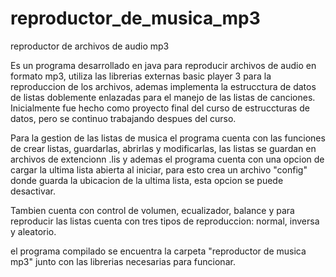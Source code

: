 # reproductor_de_musica_mp3
reproductor de archivos de audio mp3

Es un programa desarrollado en java para reproducir archivos de audio en formato mp3, 
utiliza las librerias externas basic player 3 para la reproduccion de los archivos, 
ademas implementa la estrucctura de datos de listas doblemente enlazadas para el manejo 
de las listas de canciones. Inicialmente fue hecho como proyecto final del curso de 
estruccturas de datos, pero se continuo trabajando despues del curso.

Para la gestion de las listas de musica el programa cuenta con las funciones de crear 
listas, guardarlas, abrirlas y modificarlas, las listas se guardan en archivos de 
extencionn .lis y ademas el programa cuenta con una opcion de cargar la ultima lista 
abierta al iniciar, para esto crea un archivo "config" donde guarda la ubicacion de 
la ultima lista, esta opcion se puede desactivar.

Tambien cuenta con control de volumen, ecualizador, balance y para reproducir las 
listas cuenta con tres tipos de reproduccion: normal, inversa y aleatorio.

el programa compilado se encuentra la carpeta "reproductor de musica mp3" junto con las 
librerias necesarias para funcionar.
